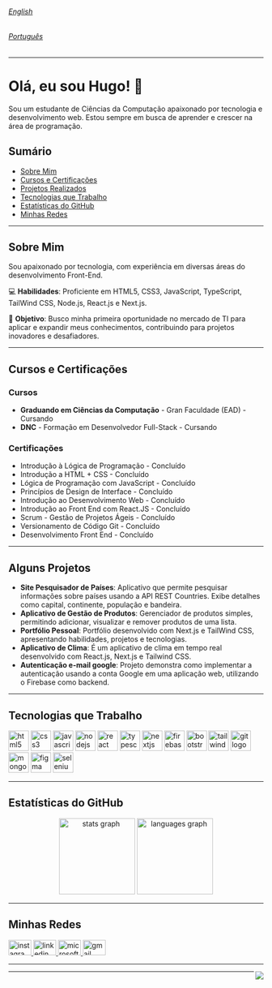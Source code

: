 ###### [English](README.en.md)
###### [Português](README.md)

---
# Olá, eu sou Hugo! 👋

Sou um estudante de Ciências da Computação apaixonado por tecnologia e desenvolvimento web. Estou sempre em busca de aprender e crescer na área de programação.

## Sumário
- [Sobre Mim](#sobre-mim)
- [Cursos e Certificações](#cursos-e-certificações)
- [Projetos Realizados](#projetos-realizados)
- [Tecnologias que Trabalho](#tecnologias-que-trabalho)
- [Estatísticas do GitHub](#estatísticas-do-github)
- [Minhas Redes](#minhas-redes)

---

## Sobre Mim

Sou apaixonado por tecnologia, com experiência em diversas áreas do desenvolvimento Front-End. 

💻 **Habilidades**: Proficiente em HTML5, CSS3, JavaScript, TypeScript, TailWind CSS, Node.js, React.js e Next.js.

🎯 **Objetivo**: Busco minha primeira oportunidade no mercado de TI para aplicar e expandir meus conhecimentos, contribuindo para projetos inovadores e desafiadores.

---

## Cursos e Certificações

### Cursos

- **Graduando em Ciências da Computação** - Gran Faculdade (EAD) - Cursando
- **DNC** - Formação em Desenvolvedor Full-Stack - Cursando

### Certificações

- Introdução à Lógica de Programação - Concluído
- Introdução a HTML + CSS - Concluído
- Lógica de Programação com JavaScript - Concluído
- Princípios de Design de Interface - Concluído
- Introdução ao Desenvolvimento Web - Concluído
- Introdução ao Front End com React.JS - Concluído
- Scrum - Gestão de Projetos Ágeis - Concluído
- Versionamento de Código Git - Concluído
- Desenvolvimento Front End - Concluído

---

## Alguns Projetos

- **Site Pesquisador de Países**: Aplicativo que permite pesquisar informações sobre países usando a API REST Countries. Exibe detalhes como capital, continente, população e bandeira.
- **Aplicativo de Gestão de Produtos**: Gerenciador de produtos simples, permitindo adicionar, visualizar e remover produtos de uma lista.
- **Portfólio Pessoal**: Portfólio desenvolvido com Next.js e TailWind CSS, apresentando habilidades, projetos e tecnologias.
- **Aplicativo de Clima**: É um aplicativo de clima em tempo real desenvolvido com React.js, Next.js e Tailwind CSS.
- **Autenticação e-mail google**: Projeto demonstra como implementar a autenticação usando a conta Google em uma aplicação web, utilizando o Firebase como backend.

---

## Tecnologias que Trabalho

<section align="left">
  <img src="https://cdn.jsdelivr.net/gh/devicons/devicon/icons/html5/html5-original.svg" height="40" alt="html5 logo" />
  <img src="https://cdn.jsdelivr.net/gh/devicons/devicon/icons/css3/css3-original.svg" height="40" alt="css3 logo" />
  <img src="https://cdn.jsdelivr.net/gh/devicons/devicon/icons/javascript/javascript-original.svg" height="40" alt="javascript logo" />
  <img src="https://cdn.jsdelivr.net/gh/devicons/devicon/icons/nodejs/nodejs-plain-wordmark.svg" height="40" alt="nodejs logo" />
  <img src="https://cdn.jsdelivr.net/gh/devicons/devicon/icons/react/react-original.svg" height="40" alt="react logo" />
  <img src="https://cdn.jsdelivr.net/gh/devicons/devicon/icons/typescript/typescript-original.svg" height="40" alt="typescript logo" />
  <img src="https://cdn.jsdelivr.net/gh/devicons/devicon/icons/nextjs/nextjs-original.svg" height="40" alt="nextjs logo" />
  <img src="https://cdn.jsdelivr.net/gh/devicons/devicon/icons/firebase/firebase-plain.svg" height="40" alt="firebase logo" />
  <img src="https://cdn.jsdelivr.net/gh/devicons/devicon/icons/bootstrap/bootstrap-original.svg" height="40" alt="bootstrap logo" />
  <img src="https://cdn.jsdelivr.net/gh/devicons/devicon/icons/tailwindcss/tailwindcss-original-wordmark.svg" height="40" alt="tailwindcss logo" />
  <img src="https://cdn.jsdelivr.net/gh/devicons/devicon/icons/git/git-original.svg" height="40" alt="git logo" />
  <img src="https://cdn.jsdelivr.net/gh/devicons/devicon/icons/mongodb/mongodb-plain-wordmark.svg" height="40" alt="mongodb logo" />
  <img src="https://cdn.jsdelivr.net/gh/devicons/devicon/icons/figma/figma-original.svg" height="40" alt="figma logo" />
  <img src="https://cdn.jsdelivr.net/gh/devicons/devicon/icons/selenium/selenium-original.svg" height="40" alt="selenium logo" />
</section>

---

## Estatísticas do GitHub

<section align="center">
  <img src="https://github-readme-stats.vercel.app/api?username=hugozauad&show_icons=true&theme=nightowl&locale=pt-br" height="150" alt="stats graph" />
  <img src="https://github-readme-stats.vercel.app/api/top-langs?username=hugozauad&locale=pt-br&layout=compact&card_width=320&langs_count=5&theme=nightowl" height="150" alt="languages graph" />
</section>

---

## Minhas Redes

<div align="left">
  <a href="https://www.instagram.com/hugozauad" target="_blank">
    <img src="https://raw.githubusercontent.com/maurodesouza/profile-readme-generator/master/src/assets/icons/social/instagram/default.svg" width="45" height="30" alt="instagram logo" />
  </a>
  <a href="https://www.linkedin.com/in/hugozauad/" target="_blank">
    <img src="https://raw.githubusercontent.com/maurodesouza/profile-readme-generator/master/src/assets/icons/social/linkedin/default.svg" width="45" height="30" alt="linkedin logo" />
  </a>
  <a href="mailto:hugozeymer@hotmail.com" target="_blank">
    <img src="https://raw.githubusercontent.com/maurodesouza/profile-readme-generator/master/src/assets/icons/social/microsoft-outlook/default.svg" width="45" height="30" alt="microsoft-outlook logo" />
  </a>
  <a href="mailto:hugozeymer@gmail.com" target="_blank">
    <img src="https://raw.githubusercontent.com/maurodesouza/profile-readme-generator/master/src/assets/icons/social/gmail/default.svg" width="45" height="30" alt="gmail logo" />
  </a>
</div>

---

<img align="right" src="https://visitor-badge.laobi.icu/badge?page_id=hugozauad.hugozauad&left_color=lightgray&right_color=royalblue&left_text=Visitantes" />

---
